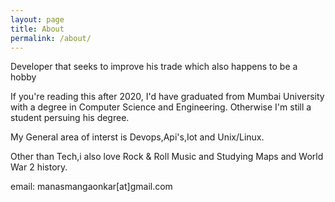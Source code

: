 ```yaml
---
layout: page
title: About
permalink: /about/
---
```


Developer that seeks to improve his trade which also happens to be a hobby

If you're reading this after 2020, I'd have graduated from Mumbai University with a degree in Computer Science and Engineering. Otherwise I'm still a student persuing his degree. 

My General area of interst is Devops,Api's,Iot and Unix/Linux. 

Other than Tech,i also love Rock & Roll Music and Studying Maps and World War 2 history.  

email: manasmangaonkar[at]gmail.com
